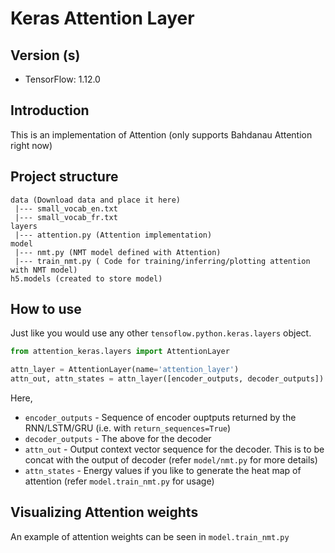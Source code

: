 # Keras Attention Layer

## Version (s)

- TensorFlow: 1.12.0

## Introduction

This is an implementation of Attention (only supports Bahdanau Attention right now)

## Project structure

```
data (Download data and place it here)
 |--- small_vocab_en.txt
 |--- small_vocab_fr.txt
layers
 |--- attention.py (Attention implementation)
model
 |--- nmt.py (NMT model defined with Attention)
 |--- train_nmt.py ( Code for training/inferring/plotting attention with NMT model)
h5.models (created to store model)

```
## How to use

Just like you would use any other `tensoflow.python.keras.layers` object.

```python
from attention_keras.layers import AttentionLayer

attn_layer = AttentionLayer(name='attention_layer')
attn_out, attn_states = attn_layer([encoder_outputs, decoder_outputs])

```

Here,

- `encoder_outputs` - Sequence of encoder ouptputs returned by the RNN/LSTM/GRU (i.e. with `return_sequences=True`)
- `decoder_outputs` - The above for the decoder
- `attn_out` - Output context vector sequence for the decoder. This is to be concat with the output of decoder (refer `model/nmt.py` for more details)
- `attn_states` - Energy values if you like to generate the heat map of attention (refer `model.train_nmt.py` for usage)

## Visualizing Attention weights

An example of attention weights can be seen in `model.train_nmt.py`

 